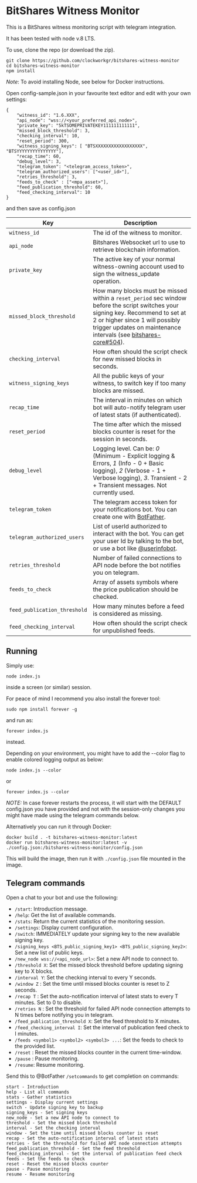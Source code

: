 # BitShares Witness Monitor

This is a BitShares witness monitoring script with telegram integration.

It has been tested with node v.8 LTS.

To use, clone the repo (or download the zip).

```
git clone https://github.com/clockworkgr/bitshares-witness-monitor
cd bitshares-witness-monitor
npm install
```

*Note*: To avoid installing Node, see below for Docker instructions.

Open config-sample.json in your favourite text editor and edit with your own settings:

```
{
    "witness_id": "1.6.XXX",
    "api_node": "wss://<your_preferred_api_node>",
    "private_key": "5kTSOMEPRIVATEKEY111111111111",
    "missed_block_threshold": 3,
    "checking_interval": 10,
    "reset_period": 300,
    "witness_signing_keys": [ "BTSXXXXXXXXXXXXXXXXXX", "BTSYYYYYYYYYYYYYYY"],
    "recap_time": 60,
    "debug_level": 3,
    "telegram_token": "<telegram_access_token>",
    "telegram_authorized_users": ["<user_id>"],
    "retries_threshold": 3,
    "feeds_to_check" : ["<mpa_asset>"],
    "feed_publication_threshold": 60,
    "feed_checking_interval": 10
}
``` 
  
and then save as config.json

| Key | Description |
| --- | --- |
| `witness_id` | The id of the witness to monitor. |
| `api_node` | Bitshares Websocket url to use to retrieve blockchain information. |
| `private_key`  | The active key of your normal witness-owning account used to sign the witness_update operation. |
| `missed_block_threshold`  | How many blocks must be missed within a `reset_period` sec window before the script switches your signing key. Recommend to set at 2 or higher since 1 will possibly trigger updates on maintenance intervals (see [bitshares-core#504](https://github.com/bitshares/bitshares-core/issues/504)). |
| `checking_interval` | How often should the script check for new missed blocks in seconds. |
| `witness_signing_keys`  | All the public keys of your witness, to switch key if too many blocks are missed. |
| `recap_time`  | The interval in minutes on which bot will auto-notify telegram user of latest stats (if authenticated). |
| `reset_period`  | The time after which the missed blocks counter is reset for the session in seconds. |
| `debug_level`  | Logging level. Can be: _0_ (Minimum - Explicit logging & Errors, _1_ (Info - 0 + Basic logging), _2_ (Verbose - 1 + Verbose logging),  _3_. Transient - 2 + Transient messages.  Not currently used. |
| `telegram_token`  | The telegram access token for your notifications bot. You can create one with [BotFather](https://telegram.me/BotFather). |
| `telegram_authorized_users` | List of userId authorized to interact with the bot. You can get your user Id by talking to the bot, or use a bot like [@userinfobot](https://telegram.me/userinfobot). |
| `retries_threshold`  | Number of failed connections to API node before the bot notifies you on telegram. |
| `feeds_to_check`| Array of assets symbols where the price publication should be checked. |
| `feed_publication_threshold` | How many minutes before a feed is considered as missing. |
| `feed_checking_interval` | How often should the script check for unpublished feeds. | 

## Running

Simply use:

`node index.js`

inside a screen (or similar) session.

For peace of mind I recommend you also install the forever tool:

`sudo npm install forever -g`

and run as:

`forever index.js`

instead.

Depending on your environment, you might have to add the --color flag to enable colored logging output as below:

`node index.js --color`

or

`forever index.js --color`


*NOTE:* In case forever restarts the process, it will start with the DEFAULT config.json you have provided and not with the session-only changes you might have made using the telegram commands below.

Alternatively you can run it through Docker:

```
docker build . -t bitshares-witness-monitor:latest
docker run bitshares-witness-monitor:latest -v ./config.json:/bitshares-witness-monitor/config.json
```

This will build the image, then run it with `./config.json` file mounted in the image.

## Telegram commands

Open a chat to your bot and use the following:

- `/start`: Introduction message.
- `/help`: Get the list of available commands. 
- `/stats`: Return the current statistics of the monitoring session.
- `/settings`: Display current configuration.
- `/switch`: IMMEDIATELY update your signing key to the new available signing key.
- `/signing_keys <BTS_public_signing_key1> <BTS_public_signing_key2>`: Set a new list of public keys.
- `/new_node wss://<api_node_url>`: Set a new API node to connect to.
- `/threshold X`: Set the missed block threshold before updating signing key to X blocks.
- `/interval Y`: Set the checking interval to every Y seconds.
- `/window Z` : Set the time until missed blocks counter is reset to Z seconds.
- `/recap T` : Set the auto-notification interval of latest stats to every T minutes. Set to 0 to disable.
- `/retries N` : Set the threshold for failed API node connection attempts to N times before notifying you in telegram.
- `/feed_publication_threshold X`: Set the feed threshold to X minutes.
- `/feed_checking_interval I`: Set the interval of publication feed check to I minutes.
- `/feeds <symbol1> <symbol2> <symbol3> ...`: Set the feeds to check to the provided list.
- `/reset` : Reset the missed blocks counter in the current time-window.
- `/pause` : Pause monitoring.
- `/resume`: Resume monitoring.


Send this to @BotFather `/setcommands` to get completion on commands:

```
start - Introduction
help - List all commands
stats - Gather statistics
settings - Display current settings
switch - Update signing key to backup
signing_keys - Set signing keys
new_node - Set a new API node to connect to
threshold - Set the missed block threshold
interval - Set the checking interval
window - Set the time until missed blocks counter is reset
recap - Set the auto-notification interval of latest stats
retries - Set the threshold for failed API node connection attempts 
feed_publication_threshold - Set the feed threshold
feed_checking_interval - Set the interval of publication feed check
feeds - Set the feeds to check
reset - Reset the missed blocks counter
pause - Pause monitoring
resume - Resume monitoring
```